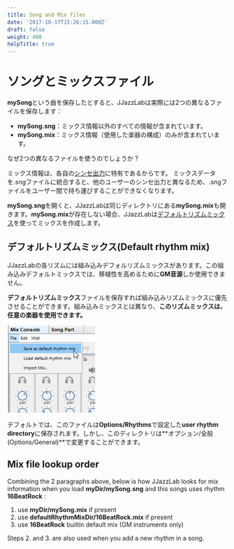 ```yaml
---
title: Song and Mix files
date: '2017-10-17T15:26:15.000Z'
draft: false
weight: 400
helpTitle: true
---
```


# ソングとミックスファイル

**mySong**という曲を保存したとすると、JJazzLabは実際には2つの異なるファイルを保存します：

* **mySong.sng**：ミックス情報以外のすべての情報が含まれています。
* **mySong.mix**：ミックス情報（使用した楽器の構成）のみが含まれています。

なぜ2つの異なるファイルを使うのでしょうか ?

ミックス情報は、各自の[シンセ出力](../configuration/output-synth.md)に特有であるからです。 ミックスデータを.sngファイルに統合すると、他のユーザーのシンセ出力と異なるため、.sngファイルをユーザー間で持ち運びすることができなくなります。

**mySong.sng**を開くと、JJazzLabは同じディレクトリにある**mySong.mix**も開きます。**mySong.mix**が存在しない場合、JJazzLabは[デフォルトリズムミックス](song-and-mix-files.md#default-rhythm-mix)を使ってミックスを作成します。

## デフォルトリズムミックス\(Default rhythm mix\)

JJazzLabの各リズムには組み込みデフォルリズムミックスがあります。この組み込みデフォルトミックスでは、移植性を高めるために**GM音源**しか使用できません。

**デフォルトリズムミックス**ファイルを保存すれば組み込みリズムミックスに優先させることができます。組み込みミックスとは異なり、**このリズムミックスは、任意の楽器を使用できます。**

![](../.gitbook/assets/saverhythmmix.png)

デフォルトでは、このファイルは**Options/Rhythms**で設定した**user rhythm directory**に保存されます。しかし、このディレクトリは**オプション/全般\(Options/General\)**で変更することができます。

## Mix file lookup order

Combining the 2 paragraphs above, below is how JJazzLab looks for mix information when you load **myDir/mySong.sng** and this songs uses rhythm **16BeatRock** :

1. use **myDir/mySong.mix** if present 
2. use **defaultRhythmMixDir/16BeatRock.mix** if present 
3. use **16BeatRock** builtin default mix \(GM instruments only\)

Steps 2. and 3. are also used when you add a new rhythm in a song.

